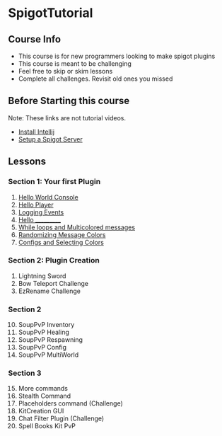 # SpigotTutorial

## Course Info

* This course is for new programmers looking to make spigot plugins
* This course is meant to be challenging
* Feel free to skip or skim lessons
* Complete all challenges. Revisit old ones you missed

## Before Starting this course
Note: These links are not tutorial videos.
* [Install Intellij](https://www.jetbrains.com/idea/)
* [Setup a Spigot Server](https://www.spigotmc.org/)


## Lessons

### Section 1: Your first Plugin
1. [Hello World Console](https://github.com/Exeton/SpigotTutorial/blob/master/Lessons/Lesson%201%20~%20Hello%20World%20Console.md)
2. [Hello Player](https://github.com/Exeton/SpigotTutorial/blob/master/Lessons/Lesson%202%20~%20Hello%20World%20Message.md)
3. [Logging Events](https://github.com/Exeton/SpigotTutorial/blob/master/Lessons/Lesson%203%20~%20Logging%20Events.md)
4. [Hello _________](https://github.com/Exeton/SpigotTutorial/blob/master/Lessons/Lesson%204%20~%20Hello%20__________.md)
5. [While loops and Multicolored messages](https://github.com/Exeton/SpigotTutorial/blob/master/Lessons/Lesson%205%20~%20While%20loops%20and%20Multicolored%20messages.md)
6. [Randomizing Message Colors](https://github.com/Exeton/SpigotTutorial/blob/master/Lessons/Lesson%206%20~%20Randomizing%20Message%20Colors.md)
7. [Configs and Selecting Colors](https://github.com/Exeton/SpigotTutorial/blob/master/Lessons/Lesson%207%20~%20Configs%20and%20Selecting%20Colors.md)


### Section 2: Plugin Creation
1. Lightning Sword
2. Bow Teleport Challenge
3. EzRename Challenge

### Section 2
10. SoupPvP Inventory
11. SoupPvP Healing
12. SoupPvP Respawning
13. SoupPvP Config
14. SoupPvP MultiWorld

### Section 3
15. More commands
16. Stealth Command
17. Placeholders command (Challenge)
18. KitCreation GUI
19. Chat Filter Plugin (Challenge)
20. Spell Books Kit PvP
